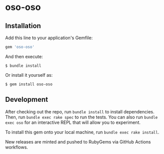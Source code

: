 # oso-oso

## Installation

Add this line to your application's Gemfile:

```ruby
gem 'oso-oso'
```

And then execute:

    $ bundle install

Or install it yourself as:

    $ gem install oso-oso

## Development

After checking out the repo, run `bundle install` to install dependencies.
Then, run `bundle exec rake spec` to run the tests. You can also run `bundle
exec oso` for an interactive REPL that will allow you to experiment.

To install this gem onto your local machine, run `bundle exec rake install`.

New releases are minted and pushed to RubyGems via GitHub Actions workflows.
